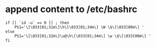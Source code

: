 
# append content to /etc/bashrc

```
if [[ `id -u` == 0 ]] ; then
    PS1='\[\033[01;31m\]\h\[\033[01;34m\] \W \$\[\033[00m\] '
else
    PS1='\[\033[01;32m\]\u@\h\[\033[01;34m\] \w \$\[\033[00m\] '
fi
```
